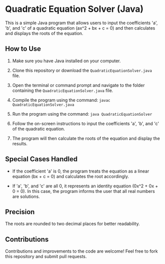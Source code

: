 # Quadratic Equation Solver (Java)

This is a simple Java program that allows users to input the coefficients 'a', 'b', and 'c' of a quadratic equation (ax^2 + bx + c = 0) and then calculates and displays the roots of the equation.

## How to Use

1. Make sure you have Java installed on your computer.

2. Clone this repository or download the `QuadraticEquationSolver.java` file.

3. Open the terminal or command prompt and navigate to the folder containing the `QuadraticEquationSolver.java` file.

4. Compile the program using the command: `javac QuadraticEquationSolver.java`

5. Run the program using the command: `java QuadraticEquationSolver`

6. Follow the on-screen instructions to input the coefficients 'a', 'b', and 'c' of the quadratic equation.

7. The program will then calculate the roots of the equation and display the results.

## Special Cases Handled

- If the coefficient 'a' is 0, the program treats the equation as a linear equation (bx + c = 0) and calculates the root accordingly.

- If 'a', 'b', and 'c' are all 0, it represents an identity equation (0x^2 + 0x + 0 = 0). In this case, the program informs the user that all real numbers are solutions.

## Precision

The roots are rounded to two decimal places for better readability.

## Contributions

Contributions and improvements to the code are welcome! Feel free to fork this repository and submit pull requests.


